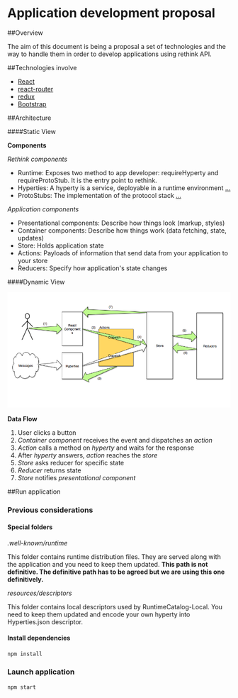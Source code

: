 # Application development proposal

##Overview

The aim of this document is being a proposal a set of technologies and the way to handle them in order to develop applications using rethink API.

##Technologies involve

* [React](http://facebook.github.io/react/index.html)
* [react-router](https://github.com/reactjs/react-router)
* [redux](http://redux.js.org/index.html)
* [Bootstrap](http://getbootstrap.com/)

##Architecture

####Static View

**Components**

*Rethink components*

* Runtime: Exposes two method to app developer: requireHyperty and requireProtoStub. It is the entry point to rethink.
* Hyperties: A hyperty is a service, deployable in a runtime environment [...](https://github.com/reTHINK-project/architecture/blob/master/docs/concepts/Hyperty.md)
* ProtoStubs: The implementation of the protocol stack [...](https://github.com/reTHINK-project/architecture/blob/master/docs/concepts/protofly.md)

*Application components*

* Presentational components: Describe how things look (markup, styles)
* Container components: Describe how things work (data fetching, state, updates)
* Store: Holds application state
* Actions: Payloads of information that send data from your application to your store
* Reducers: Specify how application's state changes

####Dynamic View

![Dynamic view](dynamic.png)

**Data Flow**

1. User clicks a button
2. _Container component_ receives the event and dispatches an _action_
3. _Action_ calls a method on _hyperty_ and waits for the response
4. After _hyperty_ answers, _action_ reaches the _store_
5. _Store_ asks reducer for specific state
6. _Reducer_ returns state
7. _Store_ notifies _presentational component_

##Run application

### Previous considerations

#### Special folders

*.well-known/runtime*

This folder contains runtime distribution files. They are served along with the application and you need to keep them updated. 
**This path is not definitive. The definitive path has to be agreed but we are using this one definitively.**

*resources/descriptors*

This folder contains local descriptors used by RuntimeCatalog-Local. You need to keep them updated and encode your own hyperty into Hyperties.json descriptor.

#### Install dependencies

    npm install

### Launch application

    npm start
